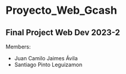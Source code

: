 # Proyecto_Web_Gcash
Final Project Web Dev 2023-2
------------------------------
Members:
- Juan Camilo Jaimes Ávila
- Santiago Pinto Leguizamon
